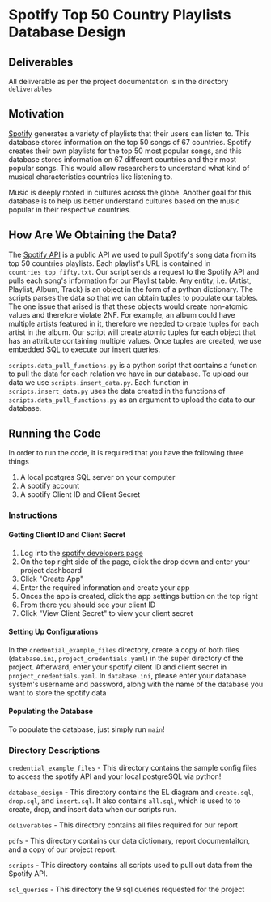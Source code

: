 # Spotify Top 50 Country Playlists Database Design
## Deliverables
All deliverable as per the project documentation is in the directory `deliverables`
## Motivation
[Spotify](https://open.spotify.com/) generates a variety of playlists that their users can listen to.  This database stores information on the top 50 songs of 67 countries. Spotify creates their own playlists for the top 50 most popular songs,  and this database stores information on 67 different countries and their most popular songs.   This would allow researchers to understand what kind of musical characteristics countries like listening to.

Music is deeply rooted in cultures across the globe. Another goal for this database is to help us better understand cultures based on the music popular in their respective countries.


## How Are We Obtaining the Data?
The [Spotify API](https://developer.spotify.com/documentation/web-api) is a public API we used to pull Spotify's song data from its top 50 countries playlists.  Each playlist's URL is contained in `countries_top_fifty.txt`.  Our script sends a request to the Spotify API and pulls each song's information for our Playlist table.  Any entity, i.e. (Artist, Playlist, Album, Track) is an object in the form of a python dictionary.  The scripts parses the data so that we can obtain tuples to populate our tables.  The one issue that arised is that these objects would create non-atomic values and therefore violate 2NF.  For example, an album could have multiple artists featured in it, therefore we needed to create tuples for each artist in the album.  Our script will create atomic tuples for each object that has an attribute containing multiple values.  Once tuples are created, we use embedded SQL to execute our insert queries.

`scripts.data_pull_functions.py` is a python script that contains a function to pull the data for each relation we have in our database.  To upload our data we use `scripts.insert_data.py`.  Each function in `scripts.insert_data.py` uses the data created in the functions of `scripts.data_pull_functions.py` as an argument to upload the data to our database.


## Running the Code
In order to run the code, it is required that you have the following three things

1. A local postgres SQL server on your computer
2. A spotify account
3. A spotify Client ID and Client Secret

### Instructions
#### Getting Client ID and Client Secret
 1. Log into the [spotify developers page](https://developer.spotify.com/)
 2. On the top right side of the page, click the drop down and enter your project dashboard
 3. Click "Create App"
 4. Enter the required information and create your app
 5. Onces the app is created, click the app settings buttion on the top right
 6. From there you should see your client ID
 7. Click "View Client Secret" to view your client secret

#### Setting Up Configurations
In the `credential_example_files` directory, create a copy of both files (`database.ini`, `project_credentials.yaml`) in the super directory of the project.  Afterward, enter your spotify cilent ID and client secret in `project_credentials.yaml`.   In `database.ini`, please enter your database system's username and password, along with the name of the database you want to store the spotify data

#### Populating the Database
To populate the database, just simply run `main`!

### Directory Descriptions
`credential_example_files` - This directory contains the sample config files to access the spotify API and your local postgreSQL via python!

`database_design` - This directory contains the EL diagram and  `create.sql`, `drop.sql`, and `insert.sql`.  It also contains `all.sql`, which is used to to create, drop, and insert data when our scripts run.

`deliverables` - This directory contains all files required for our report

`pdfs` - This directory contains our data dictionary, report documentaiton, and a copy of our project report.

`scripts` - This directory contains all scripts used to pull out data from the Spotify API.

`sql_queries` - This directory the 9 sql queries requested for the project